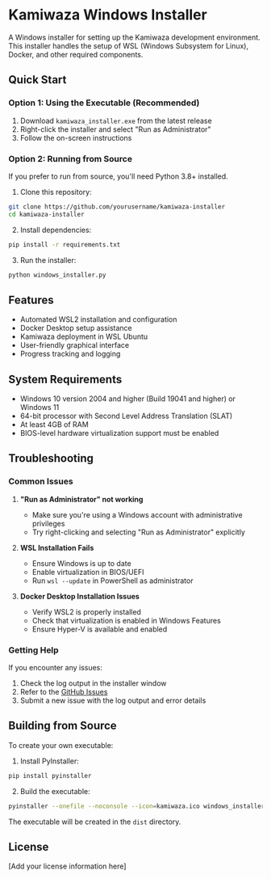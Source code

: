 # Kamiwaza Windows Installer

A Windows installer for setting up the Kamiwaza development environment. This installer handles the setup of WSL (Windows Subsystem for Linux), Docker, and other required components.

## Quick Start

### Option 1: Using the Executable (Recommended)
1. Download `kamiwaza_installer.exe` from the latest release
2. Right-click the installer and select "Run as Administrator"
3. Follow the on-screen instructions

### Option 2: Running from Source
If you prefer to run from source, you'll need Python 3.8+ installed.

1. Clone this repository:
```bash
git clone https://github.com/yourusername/kamiwaza-installer
cd kamiwaza-installer
```

2. Install dependencies:
```bash
pip install -r requirements.txt
```

3. Run the installer:
```bash
python windows_installer.py
```

## Features

- Automated WSL2 installation and configuration
- Docker Desktop setup assistance
- Kamiwaza deployment in WSL Ubuntu
- User-friendly graphical interface
- Progress tracking and logging

## System Requirements

- Windows 10 version 2004 and higher (Build 19041 and higher) or Windows 11
- 64-bit processor with Second Level Address Translation (SLAT)
- At least 4GB of RAM
- BIOS-level hardware virtualization support must be enabled

## Troubleshooting

### Common Issues

1. **"Run as Administrator" not working**
   - Make sure you're using a Windows account with administrative privileges
   - Try right-clicking and selecting "Run as Administrator" explicitly

2. **WSL Installation Fails**
   - Ensure Windows is up to date
   - Enable virtualization in BIOS/UEFI
   - Run `wsl --update` in PowerShell as administrator

3. **Docker Desktop Installation Issues**
   - Verify WSL2 is properly installed
   - Check that virtualization is enabled in Windows Features
   - Ensure Hyper-V is available and enabled

### Getting Help

If you encounter any issues:
1. Check the log output in the installer window
2. Refer to the [GitHub Issues](https://github.com/yourusername/kamiwaza-installer/issues)
3. Submit a new issue with the log output and error details

## Building from Source

To create your own executable:

1. Install PyInstaller:
```bash
pip install pyinstaller
```

2. Build the executable:
```bash
pyinstaller --onefile --noconsole --icon=kamiwaza.ico windows_installer.py
```

The executable will be created in the `dist` directory.

## License

[Add your license information here] 